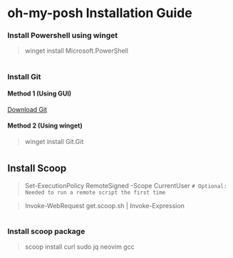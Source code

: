 # **oh-my-posh Installation Guide**

### Install Powershell using winget
> winget install Microsoft.PowerShell
#

### Install Git
#### Method 1 (Using GUI)
[Download Git](https://git-scm.com/downloads)
#### Method 2 (Using winget)
> winget install Git.Git
#

## Install Scoop
> Set-ExecutionPolicy RemoteSigned -Scope CurrentUser `# Optional: Needed to run a remote script the first time`

> Invoke-WebRequest get.scoop.sh | Invoke-Expression
#

### Install scoop package

> scoop install curl sudo jq neovim gcc 
